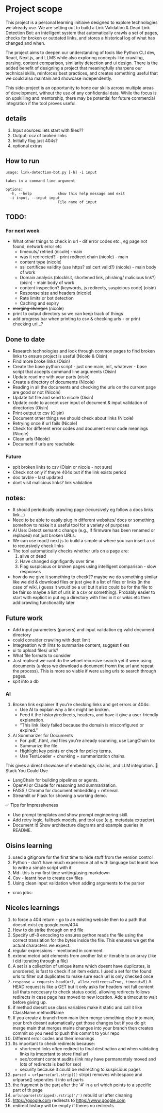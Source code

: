 # Project scope
This project is a personal learning initiaive designed to explore technologies we already use. We are setting out to build a Link Validation & Dead Link Detection Bot: an intelligent system that automatically crawls a set of pages, checks for broken or outdated links, and stores a historical log of what has changed and when.

The project aims to deepen our understanding of tools like Python CLI dev, React, Next.js, and LLMS while also exploring concepts like crawling, parsing, content comparison, similarity detection and ui design. There is the added benefit of designing a project that meaningfully sharpens our technical skills, reinforces best practices, and creates something useful that we could also maintain and showcase independently.

This side-project is an opportunity to hone our skills across multiple areas of development, without the use of any confidential data. While the focus is on upskilling and mentorship, there may be potential for future commercial integration if the tool proves useful.

## details
1. Input sources: lets start with files??
2. Output: csv of broken links
3. Initially flag just 404s?
4. optional extras

## How to run
```
usage: link-detection-bot.py [-h] -i input

takes in a command line argument

options:
  -h, --help            show this help message and exit
  -i input, --input input
                        File name of input
```

## TODO:
### For next week
- What other things to check in url - dif error codes etc., eg page not found, network error etc
    - timeouts/ retried (nicole) -main
    - was it redirected? -  print redirect chain (nicole) - main
    - content type (nicole)
    - ssl certificae validity (use https? ssl cert valid?) (nicole) - main body of work
    - Domain analysis (blocklsit, shortened link, phishing/ malicious link?) (oisin) - main body of work
    - content inspection? (keywords, js redirects, suspicious code) (oisin)
    - Response size and headers (nicole)
    - Rate limits or bot detection
    - Caching and expiry
- ~~merging changes~~ (nicole)
- print to output directory so we can keep track of things
- add progress bar when printing to csv & checking urls - or print checking url...?

## Done to date
- Research technologies and look through common pages to find broken links to ensure project is useful (Nicole & Oisin)
- Find more broke links (Oisin)
- Create the base python script - just one main, init, whatever - base script that accepts command line arguments (Oisin)
- Update read me with your parts (oisin)
- Create a directory of documents (Nicole)
- Reading in all the documents and checking the urls on the current page are good or not (Nicole)
- Update txt file and send to nicole (Oisin)
- Update code to accept user input of document & input validation of directories (Oisin)
- Print output to csv (Oisin)
- Document other things we should check about links (Nicole)
- Retrying once if url fails (Nicole)
- Check for different error codes and document error code meanings (Nicole)
- Clean urls (Nicole)
- Document if urls are reachable

### Future
- spit broken links to csv (Oisin or nicole - not sure)
- Check not only if theyre 404s but if the link exists period
- doc tavble - last updated
- dont visit malicious links? link validation

## notes:
- It should periodically crawling page (recursively eg follow a docs links link...)
- Need to be able to easily plug in different websites/ docs or something somehow to make it a useful tool for a variety of purposes
- AI Use: Detect semantic change (e.g., if firmware has been renamed or replaced) not just broken URLs.
- We can use react/ next js to build a simple ui where you can insert a url to recursively check links
- The tool automatically checks whether urls on a page are:
    1. alive or dead
    2. Have changed signifigantly over time
    3. Flag suspicious or broken pages using intelligent comparison - slow responses
- how do we give it something to check?? maybe we do something similar like we did & download files or just give it a list of files or links (in the case of wiki, i guess it would be a url but it also could be for the file to be fair so maybe a list of urls in a csv or something). Probably easier to start with explicit in put eg a directory with files in it or wikis etc then add crawling functionality later

## Future work
- Add input parameters (parsers) and input validation eg valid document directory
- could consider crawling with dept limit
- Integreation with llms to summarise content, suggest fixes
- ui to upload files/ urls?
- What file formats to consider
- Just realised we cant do the whoel recursive search yet if were using documents (unless we download a document fromn the url and repeat the process). This is more so viable if were using urls to search through pages.
- spit into a db

### AI
1. Broken link explainer If you’re checking links and get errors or 404s:
    - Use AI to explain why a link might be broken.
    - Feed it the history/redirects, headers, and have it give a user-friendly explanation.
    - “This link likely failed because the domain is misconfigured or expired.”
2. AI Summarizer for Documents
    - For .pdf, .html, .md files you're already scanning, use LangChain to:
    - Summarize the file.
    - Highlight key points or check for policy terms.
    - Use TextLoader + chunking + summarization chains.

This gives a direct showcase of embeddings, chains, and LLM integration.
🧠 Stack You Could Use
- LangChain for building pipelines or agents.
- OpenAI or Claude for reasoning and summarization.
- FAISS / Chroma for document embedding + retrieval.
- Streamlit or Flask for showing a working demo.

✅ Tips for Impressiveness
- Use prompt templates and show prompt engineering skill.
- Add retry logic, fallback models, and tool use (e.g. metadata extractor).
- Document it! Show architecture diagrams and example queries in README.

## Oisins learning
1. used a gitignore for the first time to hide stuff from the version control
2. Python - don't have much experience at all with language but learnt how to write a simple script with it
3. Md- this is my first time writing/using markdown
4. Csv - learnt how to create csv files
5. Using clean input validation when adding arguments to the parser
- cron jobs:

## Nicoles learnings
1. to force a 404 return - go to an existing website then to a path that doesnt exist eg google.com/404
2. How to do strike through on md file
3. Specify utf-8 encoding to ensures python reads the file using the correct translation for the bytes inside the file. This ensures we get the actual characters we expect.
4. regular expressions - mentioned in comment
5. extend metod add elements from another list or iterable to an array (like i did iterating through a file)
6. A set is a collection of unique items which doesnt have duplicates, is unordered, is fast to check if an item exists. I used a set for the found urls to filter out duplicates to make sure each url is only checked once
7. ```response = requests.head(url, allow_redirects=True, timeout=5)``` 
A HEAD request is like a GET but it only asks for headers not full content (all thats neccesary to check status code). allowing redirects follows redirects in case page has moved to new location. Add a timeout to wait before giving up.
8. if method doesnt use class variables make it static and call it like ClassName.methodName
9. If you create a branch from main then merge something else into main, your brch doesnt automatically get those changes but if you do  git merge main that merges mains changes into your branch then creates commit so you need to push this commit to your repo
10. Different error codes and their meanings
11. Its important to check redirects because:
    - shortened links often redirect to final destination and when validating links its imoprtant to store final url
    - seo/content content audits (link may have permanantely moved and lots of redirects is bad for seo)
    - security because it could be redirecting to suspicious pages
12. ```parsed = urlparse(url.strip())``` strip() removes whitespace and urlparse() seperates it into url parts
13. the fragment is the part after the '#' in a url which points to a specific part of th page
14. ```urlunparse(stripped).rstrip('/')``` rebuild url after cleaning
15. https://google.com redirects to https://www.google.com
16. redirect history will be empty if theres no redirects

